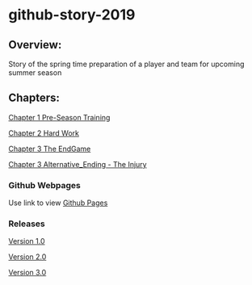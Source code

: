 # github-story-2019

## Overview:
Story of the spring time preparation of a player and team for upcoming summer season

## Chapters:

[Chapter 1 Pre-Season Training](chapter01.md)

[Chapter 2 Hard Work](chapter02.md)

[Chapter 3 The EndGame](chapter03.md)

[Chapter 3 Alternative_Ending - The Injury](https://github.com/San6D/github-story-2019/blob/alternative_ending/chapter03.md)



### Github Webpages
Use link to view [Github Pages](https://san6d.github.io/github-story-2019/)



### Releases
[Version 1.0](https://github.com/San6D/github-story-2019/releases/tag/v1.0)

[Version 2.0](https://github.com/San6D/github-story-2019/releases/tag/v2.0)

[Version 3.0](https://github.com/San6D/github-story-2019/releases/tag/v3.0)


